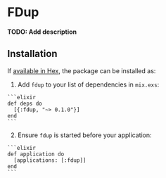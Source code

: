 # FDup

**TODO: Add description**

## Installation

If [available in Hex](https://hex.pm/docs/publish), the package can be installed as:

  1. Add `fdup` to your list of dependencies in `mix.exs`:

    ```elixir
    def deps do
      [{:fdup, "~> 0.1.0"}]
    end
    ```

  2. Ensure `fdup` is started before your application:

    ```elixir
    def application do
      [applications: [:fdup]]
    end
    ```

